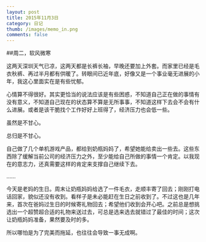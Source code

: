 ```yaml
---
layout: post
title: 2015年11月3日
category: 日记
thumb: /images/memo_in.png
comments: false
---
```


##周二，软风微寒



这两天深圳天气已凉，这两天都是长裤长袖，早晚还要加上外套。而家里已经是毛衣秋裤、再过半月都有供暖了。转眼间已近年底，好像又是一个事业毫无进展的小年，我这心里面实在是有些忧郁。

心情算不得很好。其实更恰当的说法应该是有些困惑，不知道自己正在做的事情有没有意义，不知道自己现在的状态算不算是无所事事，不知道这样下去会不会有什么进展。或者是该干脆找个工作好好上班得了，经济压力也会低一些。

虽然是不甘心。

总归是不甘心。

自己做了几个单机游戏产品，都给到奶瓶妈妈了，希望她能给卖出一些去。这些东西除了缓解当前公司的经济压力之外，至少能给自己所做的事情一个肯定。以我现在的意志力，还真需要这样的肯定来支撑自己继续下去。

……

今天是老妈的生日。周末让奶瓶妈妈给选了一件毛衣，走顺丰寄了回去；刚刚打电话回家，貌似还没有收到。看样子是未必能赶在生日之前收到了。不过这也是几年来，首次在爸妈过生日的时候寄礼物回去；希望他们收到会开心吧。之前总是想挑选出一个超赞超合适的礼物来送过去，可总是选来选去就错过了最佳的时间；这次让奶瓶妈妈准备，果然要及时的多。

所以哪怕是为了完美而拖延，也往往会导致一事无成啊。